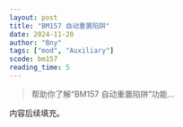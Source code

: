 ```yaml
---
layout: post
title: "BM157 自动重置陷阱"
date: 2024-11-20
author: "Bny"
tags: ["mod", "Auxiliary"]
scode: bm157
reading_time: 5
---
```


> 帮助你了解“BM157 自动重置陷阱”功能...

内容后续填充。

